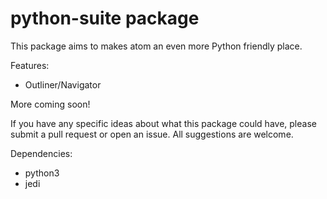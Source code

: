 # python-suite package

This package aims to makes atom an even more Python friendly
place.

Features:
  - Outliner/Navigator

More coming soon!

If you have any specific ideas about what this package could have, please submit
a pull request or open an issue.  All suggestions are welcome.

Dependencies:
  - python3
  - jedi
